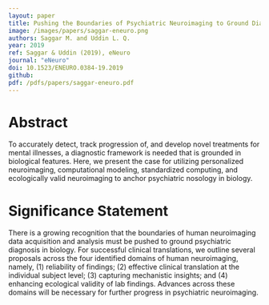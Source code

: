 ```yaml
---
layout: paper
title: Pushing the Boundaries of Psychiatric Neuroimaging to Ground Diagnosis in Biology
image: /images/papers/saggar-eneuro.png
authors: Saggar M. and Uddin L. Q.
year: 2019
ref: Saggar & Uddin (2019), eNeuro
journal: "eNeuro"
doi: 10.1523/ENEURO.0384-19.2019
github: 
pdf: /pdfs/papers/saggar-eneuro.pdf
---
```


# Abstract
To accurately detect, track progression of, and develop novel treatments for mental illnesses, a diagnostic
framework is needed that is grounded in biological features. Here, we present the case for utilizing personalized
neuroimaging, computational modeling, standardized computing, and ecologically valid neuroimaging to anchor
psychiatric nosology in biology.

# Significance Statement
There is a growing recognition that the boundaries of human neuroimaging data acquisition and analysis
must be pushed to ground psychiatric diagnosis in biology. For successful clinical translations, we outline
several proposals across the four identified domains of human neuroimaging, namely, (1) reliability of
findings; (2) effective clinical translation at the individual subject level; (3) capturing mechanistic insights;
and (4) enhancing ecological validity of lab findings. Advances across these domains will be necessary for
further progress in psychiatric neuroimaging.
